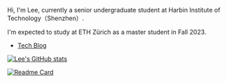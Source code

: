 Hi, I'm Lee, currently a senior undergraduate student at Harbin Institute of Technology（Shenzhen）. 

I'm expected to study at ETH Zürich as a master student in Fall 2023.

* [Tech Blog](https://lee-abcde.github.io/)

[![Lee's GitHub stats](https://github-readme-stats.vercel.app/api?username=Lee-abcde&theme=great-gatsby)](https://github.com/anuraghazra/github-readme-stats)



[![Readme Card](https://github-readme-stats.vercel.app/api/pin/?username=taichi-dev&repo=taichi&show_owner==True&theme=great-gatsby)](https://github.com/taichi-dev/taichi)

<!--
**Lee-abcde/Lee-abcde** is a ✨ _special_ ✨ repository because its `README.md` (this file) appears on your GitHub profile.

Here are some ideas to get you started:

- 🔭 I’m currently working on ...
- 🌱 I’m currently learning ...
- 👯 I’m looking to collaborate on ...
- 🤔 I’m looking for help with ...
- 💬 Ask me about ...
- 📫 How to reach me: ...
- 😄 Pronouns: ...
- ⚡ Fun fact: ...
-->
